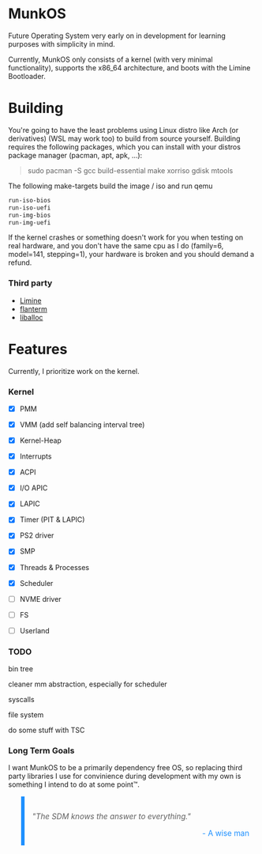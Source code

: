 # MunkOS

Future Operating System very early on in development for learning purposes with simplicity in mind.

Currently, MunkOS only consists of a kernel (with very minimal functionality), supports the x86_64 architecture, and boots with the Limine Bootloader.

# Building

You're going to have the least problems using Linux distro like Arch (or derivatives) (WSL may work too) to build from source yourself. Building requires the following packages, which you can install with your distros package manager (pacman, apt, apk, ...):

> sudo pacman -S gcc build-essential make xorriso gdisk mtools

The following make-targets build the image / iso and run qemu

```sh
run-iso-bios
run-iso-uefi
run-img-bios
run-img-uefi
```

If the kernel crashes or something doesn't work for you when testing on real hardware, and you don't have the same cpu as I do (family=6, model=141, stepping=1), your hardware is broken and you should demand a refund.

### Third party

- [Limine](https://www.github.com/limine-bootloader/limine)
- [flanterm](https://github.com/mintsuki/flanterm)
- [liballoc](https://github.com/blanham/liballoc)

# Features

Currently, I prioritize work on the kernel.

### Kernel

- [x] PMM
- [x] VMM (add self balancing interval tree)
- [x] Kernel-Heap
- [x] Interrupts
- [x] ACPI
- [x] I/O APIC
- [x] LAPIC
- [x] Timer (PIT & LAPIC)
- [x] PS2 driver
- [x] SMP
- [x] Threads & Processes
- [x] Scheduler
- [ ] NVME driver
- [ ] FS
- [ ] Userland


### TODO

bin tree

cleaner mm abstraction, especially for scheduler

syscalls

file system

do some stuff with TSC

### Long Term Goals

I want MunkOS to be a primarily dependency free OS, so replacing third party libraries I use for convinience during development with my own is something I intend to do at some point™.

<blockquote style="border-left: 0.5em solid rgb(30,144,255);
    padding: 1em; font-size: 1.1em;">
    <p style="font-style: italic">"The SDM knows the answer to everything."</p>
    <footer style="color: rgb(30,144,255); text-align: right;">- A wise man</footer>
</blockquote>
